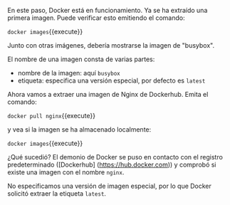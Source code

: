 En este paso, Docker está en funcionamiento. Ya se ha extraído una primera imagen. Puede verificar esto emitiendo el comando:

`docker images`{{execute}}

Junto con otras imágenes, debería mostrarse la imagen de "busybox".

El nombre de una imagen consta de varias partes:
- nombre de la imagen: aquí `busybox`
- etiqueta: especifica una versión especial, por defecto es `latest`

Ahora vamos a extraer una imagen de Nginx de Dockerhub. Emita el comando:

`docker pull nginx`{{execute}}

y vea si la imagen se ha almacenado localmente:

`docker images`{{execute}}

¿Qué sucedió? El demonio de Docker se puso en contacto con el registro predeterminado ([Dockerhub] (https://hub.docker.com)) y comprobó si existe una imagen con el nombre `nginx`.

No especificamos una versión de imagen especial, por lo que Docker solicitó extraer la etiqueta `latest`.